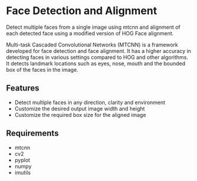 # Face Detection and Alignment

Detect multiple faces from a single image using mtcnn and alignment of each detected face using a modified version of HOG Face alignment.

Multi-task Cascaded Convolutional Networks (MTCNN) is a framework developed for face detection and face alignment. It has a higher accuracy in detecting faces in various settings compared to HOG and other algorithms. It detects landmark locations such as eyes, nose, mouth and the bounded box of the faces in the image.

## Features

- Detect multiple faces in any direction, clarity and environment
- Customize the desired output image width and height
- Customize the required box size for the aligned image

## Requirements

- mtcnn
- cv2
- pyplot
- numpy
- imutils
